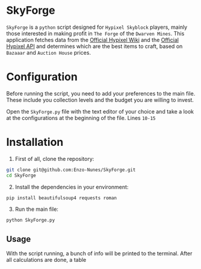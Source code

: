 # SkyForge
`SkyForge` is a `python` script designed for `Hypixel Skyblock` players, mainly those interested in making profit in `The Forge` of the `Dwarven Mines`.
This application fetches data from the [Official Hypixel Wiki](https://wiki.hypixel.net/The_Forge) and the [Official Hypixel API](https://api.hypixel.net)
and determines which are the best items to craft, based on `Bazaaar` and `Auction House` prices.

# Configuration
Before running the script, you need to add your preferences to the main file. These include you collection levels and the budget you are willing to invest.

Open the `SkyForge.py` file with the text editor of your choice and take a look at the configurations at the beginning of the file. Lines `10-15`

# Installation
1. First of all, clone the repository:
```bash
git clone git@github.com:Enzo-Nunes/SkyForge.git
cd SkyForge
```


2. Install the dependencies in your environment:
```bash
pip install beautifulsoup4 requests roman
```
3. Run the main file:
```bash
python SkyForge.py
```
## Usage
With the script running, a bunch of info will be printed to the terminal. After all calculations are done, a table
